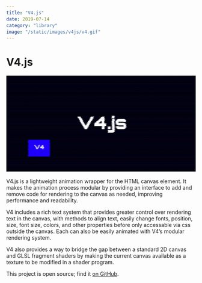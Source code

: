 ```yaml
---
title: "V4.js"
date: 2019-07-14
category: "library"
image: "/static/images/v4js/v4.gif"
---
```


# V4.js

![](/static/images/v4js/v4.gif)

V4.js is a lightweight animation wrapper for the HTML canvas element. It makes the animation process modular by providing an interface to add and remove code for rendering to the canvas as needed, improving performance and readability.

V4 includes a rich text system that provides greater control over rendering text in the canvas, with methods to align text, easily change fonts, position, size, font size, colors, and other properties before only accessable via css outside the canvas. Each can also be easily animated with V4’s modular rendering system.

V4 also provides a way to bridge the gap between a standard 2D canvas and GLSL fragment shaders by making the current canvas available as a texture to be modified in a shader program.

This project is open source; find it [on GitHub](https://github.com/rainflame/V4.js).
